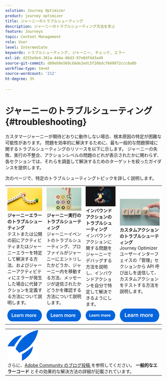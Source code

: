 ```yaml
---
solution: Journey Optimizer
product: journey optimizer
title: ジャーニーのトラブルシューティング
description: ジャーニーのトラブルシューティング方法を学ぶ
feature: Journeys
topic: Content Management
role: User
level: Intermediate
keywords: トラブルシューティング, ジャーニー, チェック, エラー
exl-id: d255e9e4-301a-444a-86d3-97e0df4d3a49
source-git-commit: d89eb9e569cb6de2edc5f20bdcf669972ccc8a8b
workflow-type: tm+mt
source-wordcount: '212'
ht-degree: 3%

---
```


# ジャーニーのトラブルシューティング {#troubleshooting}

カスタマージャーニーが期待どおりに動作しない場合、根本原因の特定が困難な可能性があります。 問題を効率的に解決するために、最も一般的な問題領域に関するトラブルシューティングのリソースを以下に示します。 ジャーニーの失敗、実行の不整合、アクションレベルの問題のどれが表示されたかに関わらず、各セクションでは、それらを調査して解決するためのターゲットを絞ったガイダンスを提供します。

次のページで、特定のトラブルシューティングトピックを詳しく説明します。



<table style="table-layout:fixed">
  <tr style="border: 0;">
    <td>
    <a href="../building-journeys/troubleshooting.md"><img src="../assets/do-not-localize/troubleshooting.jpeg"></a>
    <div><strong> ジャーニーエラーのトラブルシューティング </strong><br/> テストまたは公開の前にアクティビティまたはジャーニーエラーを特定して解決する方法、およびジャーニーアクティビティにエラーが発生した場合に代替アクションを定義する方法について説明します。</div>
    </td>
    <td>
    <a href="../building-journeys/troubleshooting-execution.md"><img src="../assets/do-not-localize/ao-audiences.jpeg"></a>
    <div><strong> ジャーニー実行のトラブルシューティング </strong><br/> ジャーニーイベントのトラブルシューティング、プロファイルがジャーニーにエントリしたかどうか、ジャーニー内を移動する方法、メッセージが送信されたかどうかを確認する方法について説明します。</div>
    </td>
    <td>
    <a href="../building-journeys/troubleshooting-inbound.md" "><img src="../assets/do-not-localize/in-app.jpg"></a>
    <div><strong> インバウンドアクションのトラブルシューティング </strong><br/> インバウンドアクションに関する問題をジャーニーでデバッグする方法を説明し、インバウンドアクションを自分で特定して解決できるようにします。</div>
    </td>
    <td>
    <a href="../action/troubleshoot-custom-action.md"><img src="../assets/do-not-localize/lp-list.jpg"></a>
    <div><strong> カスタムアクションのトラブルシューティング </strong><br/>Journey Optimizer ユーザーインターフェイスの「管理」セクションから API 呼び出しを送信して、カスタムアクションをテストする方法を説明します。</div>
    </td>
  </tr>
  <tr style="border: 0;">
    <td align="center"><a href="../building-journeys/troubleshooting.md"><img src="../assets/do-not-localize/learn-more-button.svg"></a></td>
    <td align="center"><a href="../building-journeys/troubleshooting-execution.md"><img src="../assets/do-not-localize/learn-more-button.svg"></a></td>
    <td align="center"><a href="../building-journeys/troubleshooting-inbound.md"><img src="../assets/do-not-localize/learn-more-button.svg"></a></td>
    <td align="center"><a href="../action/troubleshoot-custom-action.md"><img src="../assets/do-not-localize/learn-more-button.svg"></a></td>
    </tr>
</table>


<table style="table-layout:fixed">
<tr style="border: 0;">
  <td>
    <div>
    <a href="https://experienceleaguecommunities.adobe.com/t5/journey-optimizer-blogs/demystifying-adobe-journey-optimizer-error-codes-root-causes-and/ba-p/760884">
    <img alt="一般的なエラーコードについて" src="../assets/do-not-localize/icon-quick-start.svg" /></a> 
    <br> さらに、<a href="https://experienceleaguecommunities.adobe.com/t5/journey-optimizer-blogs/demystifying-adobe-journey-optimizer-error-codes-root-causes-and/ba-p/760884" target="_blank">Adobe Community のブログ投稿 </a> を参照してください。<strong> 一般的なエラーコード </strong> とその効果的な解決方法の詳細が記載されています。
    </div>
  </td>
</tr>
</table>
